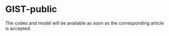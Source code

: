 # GIST-public

The codes and model will be available as soon as the corresponding article is accepted.
